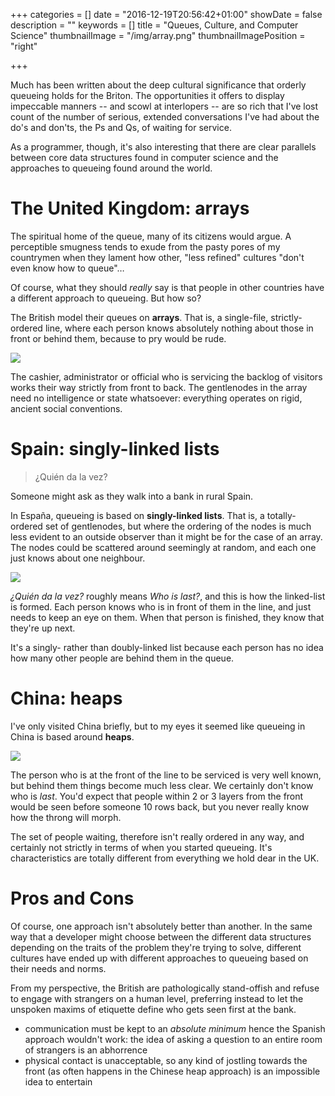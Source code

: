 +++
categories = []
date = "2016-12-19T20:56:42+01:00"
showDate = false
description = ""
keywords = []
title = "Queues, Culture, and Computer Science"
thumbnailImage = "/img/array.png"
thumbnailImagePosition = "right"

+++

Much has been written about the deep cultural significance that orderly queueing holds for the Briton. The opportunities it offers to display impeccable manners -- and scowl at interlopers -- are so rich that I've lost count of the number of serious, extended conversations I've had about the do's and don'ts, the Ps and Qs, of waiting for service.

As a programmer, though, it's also interesting that there are clear parallels between core data structures found in computer science and the approaches to queueing found around the world.
<!--more-->

# The United Kingdom: arrays

The spiritual home of the queue, many of its citizens would argue. A perceptible smugness tends to exude from the pasty pores of my countrymen when they lament how other, "less refined" cultures "don't even know how to queue"…

Of course, what they should _really_ say is that people in other countries have a different approach to queueing. But how so?

The British model their queues on **arrays**. That is, a single-file, strictly-ordered line, where each person knows absolutely nothing about those in front or behind them, because to pry would be rude.

![](/img/array.png)

The cashier, administrator or official who is servicing the backlog of visitors works their way strictly from front to back. The gentlenodes in the array need no intelligence or state whatsoever: everything operates on rigid, ancient social conventions.

# Spain: singly-linked lists
> ¿Quién da la vez?

Someone might ask as they walk into a bank in rural Spain.

In España, queueing is based on **singly-linked lists**. That is, a totally-ordered set of gentlenodes, but where the ordering of the nodes is much less evident to an outside observer than it might be for the case of an array. The nodes could be scattered around seemingly at random, and each one just knows about one neighbour.

![](/img/list.png)

_¿Quién da la vez?_ roughly means _Who is last?_, and this is how the linked-list is formed. Each person knows who is in front of them in the line, and just needs to keep an eye on them. When that person is finished, they know that they're up next.

It's a singly- rather than doubly-linked list because each person has no idea how many other people are behind them in the queue.

# China: heaps
I've only visited China briefly, but to my eyes it seemed like queueing in China is based around **heaps**.

![](/img/heap.png)

The person who is at the front of the line to be serviced is very well known, but behind them things become much less clear. We certainly don't know who is _last_. You'd expect that people within 2 or 3 layers from the front would be seen before someone 10 rows back, but you never really know how the throng will morph.

The set of people waiting, therefore isn't really ordered in any way, and certainly not strictly in terms of when you started queueing. It's characteristics are totally different from everything we hold dear in the UK.

# Pros and Cons
Of course, one approach isn't absolutely better than another. In the same way that a developer might choose between the different data structures depending on the traits of the problem they're trying to solve, different cultures have ended up with different approaches to queueing based on their needs and norms.

From my perspective, the British are pathologically stand-offish and refuse to engage with strangers on a human level, preferring instead to let the unspoken maxims of etiquette define who gets seen first at the bank.

* communication must be kept to an _absolute minimum_ hence the Spanish approach wouldn't work: the idea of asking a question to an entire room of strangers is an abhorrence
* physical contact is unacceptable, so any kind of jostling towards the front (as often happens in the Chinese heap approach) is an impossible idea to entertain
